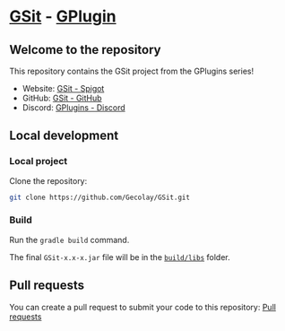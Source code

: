 # [GSit](https://github.com/Gecolay/GSit) - [GPlugin](https://discord.gg/Cy2P4AU)

## Welcome to the repository

This repository contains the GSit project from the GPlugins series!

- Website: [GSit - Spigot](https://www.spigotmc.org/resources/GSit.62325/)
- GitHub: [GSit - GitHub](https://github.com/Gecolay/GSit)
- Discord: [GPlugins - Discord](https://discord.gg/Cy2P4AU)

## Local development

### Local project

Clone the repository:
```bash
git clone https://github.com/Gecolay/GSit.git
```

### Build

Run the `gradle build` command.

The final `GSit-x.x-x.jar` file will be in the [`build/libs`](./build/libs) folder.

## Pull requests

You can create a pull request to submit your code to this repository: [Pull requests](https://github.com/Gecolay/GSit/pulls)